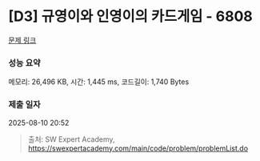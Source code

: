 # [D3] 규영이와 인영이의 카드게임 - 6808 

[문제 링크](https://swexpertacademy.com/main/code/problem/problemDetail.do?contestProbId=AWgv9va6HnkDFAW0) 

### 성능 요약

메모리: 26,496 KB, 시간: 1,445 ms, 코드길이: 1,740 Bytes

### 제출 일자

2025-08-10 20:52



> 출처: SW Expert Academy, https://swexpertacademy.com/main/code/problem/problemList.do
